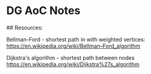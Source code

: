 #  DG AoC Notes

## Resources:

Bellman-Ford - shortest path in with weighted vertices: https://en.wikipedia.org/wiki/Bellman–Ford_algorithm

Dijkstra's algorithm - shortest path between nodes https://en.wikipedia.org/wiki/Dijkstra%27s_algorithm



